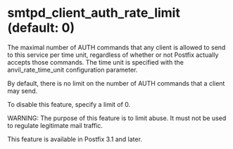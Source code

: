 # smtpd_client_auth_rate_limit (default: 0)

The maximal number of AUTH commands that any client is allowed to
send to this service per time unit, regardless of whether or not
Postfix actually accepts those commands. The time unit is specified
with the anvil\_rate\_time\_unit configuration parameter.




By default, there is no limit on the number of AUTH commands that a
client may send.




To disable this feature, specify a limit of 0.




WARNING: The purpose of this feature is to limit abuse. It must
not be used to regulate legitimate mail traffic.




This feature is available in Postfix 3.1 and later.




